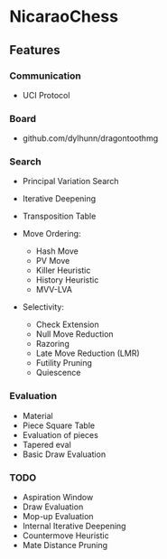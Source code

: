 # NicaraoChess

## Features

### Communication 

- UCI Protocol

### Board

- github.com/dylhunn/dragontoothmg

### Search

- Principal Variation Search
- Iterative Deepening
- Transposition Table

- Move Ordering:
    - Hash Move
    - PV Move
    - Killer Heuristic
    - History Heuristic
    - MVV-LVA

- Selectivity:
    - Check Extension
    - Null Move Reduction
    - Razoring
    - Late Move Reduction (LMR)
    - Futility Pruning
    - Quiescence

### Evaluation

- Material
- Piece Square Table
- Evaluation of pieces
- Tapered eval
- Basic Draw Evaluation

### TODO

- Aspiration Window
- Draw Evaluation
- Mop-up Evaluation
- Internal Iterative Deepening
- Countermove Heuristic
- Mate Distance Pruning